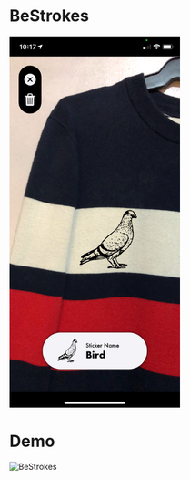 # BeStrokes




<img src="/ReadMeFiles/Capture-Dark.jpg" width="300">



# Demo
![BeStrokes](/ReadMeFiles/Demo.gif)




